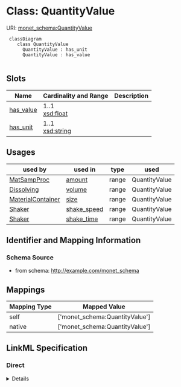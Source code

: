 # Class: QuantityValue




URI: [monet_schema:QuantityValue](http://example.com/monet_schema/QuantityValue)




```mermaid
 classDiagram
    class QuantityValue
      QuantityValue : has_unit
      QuantityValue : has_value
      
```




<!-- no inheritance hierarchy -->


## Slots

| Name | Cardinality and Range  | Description  |
| ---  | ---  | --- |
| [has_value](has_value.md) | 1..1 <br/> [xsd:float](xsd:float)  |   |
| [has_unit](has_unit.md) | 1..1 <br/> [xsd:string](xsd:string)  |   |


## Usages


| used by | used in | type | used |
| ---  | --- | --- | --- |
| [MatSampProc](MatSampProc.md) | [amount](amount.md) | range | QuantityValue |
| [Dissolving](Dissolving.md) | [volume](volume.md) | range | QuantityValue |
| [MaterialContainer](MaterialContainer.md) | [size](size.md) | range | QuantityValue |
| [Shaker](Shaker.md) | [shake_speed](shake_speed.md) | range | QuantityValue |
| [Shaker](Shaker.md) | [shake_time](shake_time.md) | range | QuantityValue |



## Identifier and Mapping Information







### Schema Source


* from schema: http://example.com/monet_schema







## Mappings

| Mapping Type | Mapped Value |
| ---  | ---  |
| self | ['monet_schema:QuantityValue'] |
| native | ['monet_schema:QuantityValue'] |


## LinkML Specification

<!-- TODO: investigate https://stackoverflow.com/questions/37606292/how-to-create-tabbed-code-blocks-in-mkdocs-or-sphinx -->

### Direct

<details>
```yaml
name: QuantityValue
title: Quantity value
from_schema: http://example.com/monet_schema
rank: 1000
slots:
- has_value
- has_unit

```
</details>

### Induced

<details>
```yaml
name: QuantityValue
title: Quantity value
from_schema: http://example.com/monet_schema
rank: 1000
attributes:
  has_value:
    name: has_value
    title: has value
    from_schema: http://example.com/monet_schema
    rank: 1000
    alias: has_value
    owner: QuantityValue
    domain_of:
    - QuantityValue
    range: float
    required: true
  has_unit:
    name: has_unit
    title: has unit
    from_schema: http://example.com/monet_schema
    rank: 1000
    alias: has_unit
    owner: QuantityValue
    domain_of:
    - QuantityValue
    range: string
    required: true

```
</details>